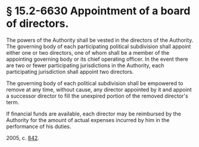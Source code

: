# § 15.2-6630 Appointment of a board of directors.

<p>The powers of the Authority shall be vested in the directors of the Authority. The governing body of each participating political subdivision shall appoint either one or two directors, one of whom shall be a member of the appointing governing body or its chief operating officer. In the event there are two or fewer participating jurisdictions in the Authority, each participating jurisdiction shall appoint two directors.</p><p>The governing body of each political subdivision shall be empowered to remove at any time, without cause, any director appointed by it and appoint a successor director to fill the unexpired portion of the removed director's term.</p><p>If financial funds are available, each director may be reimbursed by the Authority for the amount of actual expenses incurred by him in the performance of his duties.</p><p>2005, c. <a href='http://lis.virginia.gov/cgi-bin/legp604.exe?051+ful+CHAP0842'>842</a>.</p>